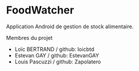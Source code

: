 # FoodWatcher
Application Android de gestion de stock alimentaire.

Membres du projet
* Loïc BERTRAND / github: loicbtd
* Estevan GAY / github: EstevanGAY
* Louis Pascuzzi / github: Zapolatero

